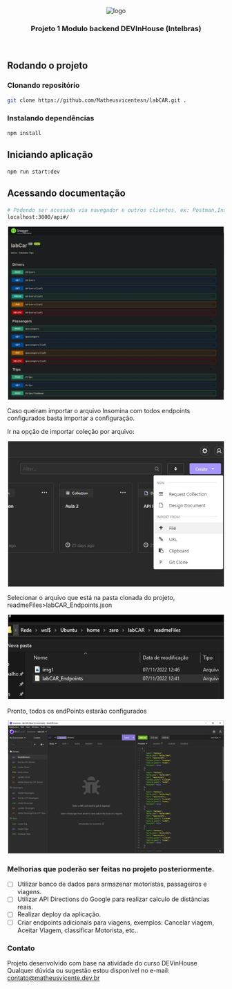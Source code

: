 <p align="center">
  <img src="https://iili.io/pYli1S.png" width="500" alt="logo" />
</p>

  <h3 align="center">Projeto 1 Modulo backend DEVInHouse (Intelbras)</h3>
<p align="center">
<img src="https://img.shields.io/badge/JavaScript-F7DF1E?style=for-the-badge&logo=javascript&logoColor=black" alt="" />
<img src="https://img.shields.io/badge/Node.js-43853D?style=for-the-badge&logo=node.js&logoColor=white" alt="" />
<img src="https://img.shields.io/badge/TypeScript-007ACC?style=for-the-badge&logo=typescript&logoColor=white" alt="" />
<img src="https://img.shields.io/badge/nestjs-E0234E?style=for-the-badge&logo=nestjs&logoColor=white" alt="" />
<img src="https://img.shields.io/badge/Swagger-85EA2D?style=for-the-badge&logo=Swagger&logoColor=white" alt="" />
</p>

## Rodando o projeto

### Clonando repositório

```bash
git clone https://github.com/Matheusvicentesn/labCAR.git .
```

### Instalando dependências

```bash
npm install
```

## Iniciando aplicação

```bash
npm run start:dev
```

## Acessando documentação

```bash
# Podendo ser acessada via navegador e outros clientes, ex: Postman,Insomnia
localhost:3000/api#/
```

<p align="center">
  <img src="readmeFiles/img4.jpg" width="500" alt="" />
</p>

Caso queiram importar o arquivo Insomina com todos endpoints configurados basta importar a configuração.

Ir na opção de importar coleção por arquivo:

<p align="center">
  <img src="readmeFiles/img1.jpg" width="500" alt="" />
</p>

Selecionar o arquivo que está na pasta clonada do projeto, readmeFiles>labCAR_Endpoints.json

<p align="center">
  <img src="readmeFiles/img2.jpg" width="500" alt="" />
</p>

Pronto, todos os endPoints estarão configurados

<p align="center">
  <img src="readmeFiles/img3.jpg" width="500" alt="" />
</p>

### Melhorias que poderão ser feitas no projeto posteriormente.

- [ ] Utilizar banco de dados para armazenar motoristas, passageiros e viagens.
- [ ] Utilizar API Directions do Google para realizar calculo de distâncias reais.
- [ ] Realizar deploy da aplicação.
- [ ] Criar endpoints adicionais para viagens, exemplos: Cancelar viagem, Aceitar Viagem, classificar Motorista, etc..

### Contato

Projeto desenvolvido com base na atividade do curso DEVinHouse
Qualquer dúvida ou sugestão estou disponível no e-mail:
<a href="mailto:contato@matheusvicente.dev.br?subject=Questions" title=""> contato@matheusvicente.dev.br</a>
